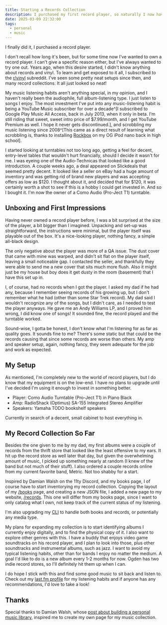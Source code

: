 ```yaml
---
title: Starting a Records Collection
description: I purchased my first record player, so naturally I now have to start collecting records
date: 2025-03-09 22:32:00
tags:
  - personal
  - music
---
```


I finally did it, I purchased a record player.

I don't recall how long it's been, but for some time now I've wanted to own a record player. I can't give a specific reason either, but I've always wanted to try one out. Years ago, when this desire started, I didn't know anything about records and vinyl. To learn and get exposed to it all, I subscribed to the [r/vinyl](https://old.reddit.com/r/vinyl) subreddit. I've seen some pretty neat setups since then, and many record collections. It all just looked so neat!

My music listening habits aren't anything special, in my opinion, and I haven't really been the audiophile, full album-listening type. I just listen to songs I enjoy. The most investment I've put into any music-listening habit is being a YouTube Music subscriber for over a decade^[I subscribed to Google Play Music All Access, back in July 2013, when it only in beta. I'm still riding that sweet, sweet intro price of $7.99/month, and I get YouTube Premium as well. I hope it never gets discontinued.], and scrobbling my music listening since 2008^[This came as a direct result of learning what scrobbling is, thanks to installing [Rockbox](https://www.rockbox.org/) on my OG iPod nano back in high school].

I started looking at turntables not too long ago, getting a feel for decent, entry-level tables that wouldn't hurt financially, should I decide it wasn't for me. I was eyeing one of the Audio-Technicas that looked like a good introduction. A couple weeks ago, a deal appeared on Slickdeals that seemed pretty decent. It looked like a seller on eBay had a huge amount of inventory and was getting rid of brand new players and was accepting offers as low as $120. I thought about it, and decided that for $120, it was certainly worth a shot to see if this is a hobby I could get invested in. And so I bought it. I'm now the owner of a Como Audio (Pro-Ject T1) turntable.

## Unboxing and First Impressions

Having never owned a record player before, I was a bit surprised at the size of the player, a bit bigger than I imagined. Unpacking and set-up was straightforward, the instructions were minimal, but the player itself was playable out of the box. It's a nice-looking player, nothing fancy, a simple all-black design.

The only negative about the player was more of a QA issue. The dust cover that came with mine was warped, and didn't sit flat on the player itself, leaving a small noticeable gap. I contacted the seller, and thankfully they were able to send me a new cover that sits much more flush. Also it might just be my house but boy does it get dusty in the room (basement) that I have this set up in.

I, of course, had no records when I got the player. I asked my dad if he had any, because I remember seeing records of his growing up, but I don't remember what he had (other than some Star Trek record). My dad said I wouldn't recognize any of the songs, but I didn't care, as I needed to test the player anyways. He gave me an Andy Williams LP, and I proved him wrong, I did know one of songs! It sounded fine, the record played and the turntable worked.

Sound-wise, I gotta be honest, I don't know what I'm listening for as far as quality goes. It sounds fine to me? There's some static but that could be the records causing that since some records are worse than others. My amp and speaker setup, again, nothing fancy, they seem adequate for the job and work as expected.

## My Setup

As mentioned, I'm completely new to the world of record players, but I do know that my equipment is on the low-end. I have no plans to upgrade until I've decided I'm using it enough to invest in something better.

- Player: Como Audio Turntable (Pro-Ject T1) in Piano Black
- Amp: RadioShack (Optimus) SA-155 Integrated Stereo Amplifier
- Speakers: Yamaha TODO bookshelf speakers

Currently in search of a decent, small cabinet to host everything in.

## My Record Collection So Far

Besides the one given to me by my dad, my first albums were a couple of records from the thrift store that looked like the least offensive to my ears. It hit up the record store as well later that day, but given the overwhelming amount of music, I picked up something nearly at random (I knew of the band but not much of their stuff). I also ordered a couple records online from my current favorite band, Metric. Not too shabby for a start.

Inspired by Damian Walsh on the 11ty Discord, and my books page, I of course have to start inventorying my record collection. Copying the layout of my [/books](/books) page, and creating a new JSON file, I added a new page to my website, [/records](/records). This one will differ from my books page, since I want to only catalog what I own, not keep track of the current status of my listening.

I'm also upgrading my [CLI](/posts/2025/managing-my-books-data) to handle both books and records, or potentially any media type.

My plans for expanding my collection is to start identifying albums I currently enjoy digitally, and to find the physical copy of it. I also want to explore other genres with this. I have a buddy that enjoys video game soundtracks on his record player, and I plan to look into those, plus other soundtracks and instrumental albums, such as jazz. I want to avoid my typical listening habits, other than for bands I enjoy no matter the medium. A goal I'd like to do is a new album every 1-2 months for now. Ogden has two indie record stores, so I'll definitely hit them up when I can.

I do hope I stick with this and find some good music to sit back and listen to. Check out my [last.fm profile](https://www.last.fm/user/spencer314) for my listening habits and if anyone has any recommendations, I'd love to take a look!

## Thanks

Special thanks to Damian Walsh, whose [post about building a personal music library](https://damianwalsh.co.uk/posts/creating-connections-with-music-and-technology/), inspired me to create my own page for my music collection.
